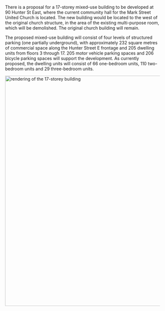 There is a proposal for a 17-storey mixed-use building to be developed at 90 Hunter St East, where the current community hall for the Mark Street United Church is located. The new building would be located to the west of the original church structure, in the area of the existing multi-purpose room, which will be demolished. The original church building will remain. 

The proposed mixed-use building will consist of four levels of structured parking (one partially underground), with approximately 232 square metres of commercial space along the Hunter Street E frontage and 205 dwelling units from floors 3 through 17. 205 motor vehicle parking spaces and 206 bicycle parking spaces will support the development. As currently proposed, the dwelling units will consist of 66 one-bedroom units, 110 two-bedroom units and 29 three-bedroom units.

<img width="750" alt="rendering of the 17-storey building" src="https://github.com/user-attachments/assets/765e2a85-57af-4a13-ad25-4e84719dc3a6" />
